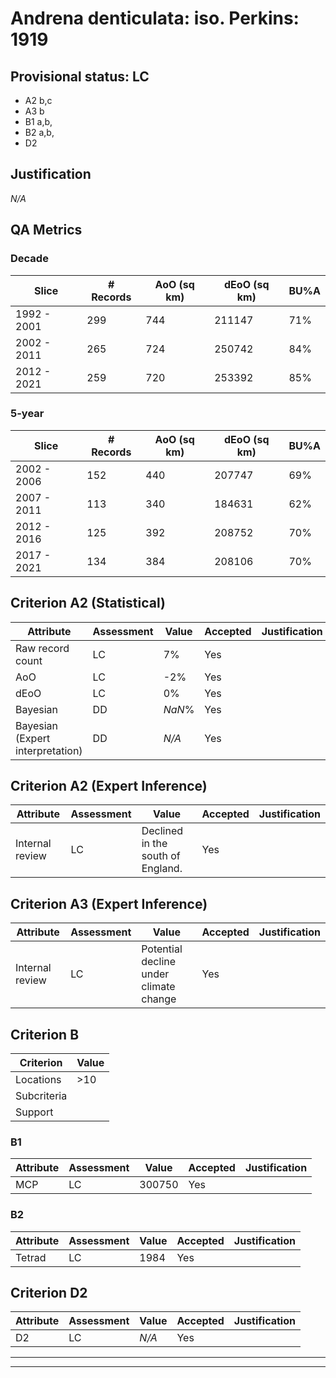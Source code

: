 # Andrena denticulata: iso. Perkins: 1919
## Provisional status: LC
- A2 b,c
- A3 b
- B1 a,b, 
- B2 a,b, 
- D2

## Justification
*N/A*
## QA Metrics
### Decade
| Slice | # Records | AoO (sq km) | dEoO (sq km) |BU%A |
|---|---|---|---|---|
|1992 - 2001|299|744|211147|71%|
|2002 - 2011|265|724|250742|84%|
|2012 - 2021|259|720|253392|85%|
### 5-year
| Slice | # Records | AoO (sq km) | dEoO (sq km) |BU%A |
|---|---|---|---|---|
|2002 - 2006|152|440|207747|69%|
|2007 - 2011|113|340|184631|62%|
|2012 - 2016|125|392|208752|70%|
|2017 - 2021|134|384|208106|70%|
## Criterion A2 (Statistical)
|Attribute|Assessment|Value|Accepted|Justification
|---|---|---|---|---|
|Raw record count|LC|7%|Yes||
|AoO|LC|-2%|Yes||
|dEoO|LC|0%|Yes||
|Bayesian|DD|*NaN*%|Yes||
|Bayesian (Expert interpretation)|DD|*N/A*|Yes||
## Criterion A2 (Expert Inference)
|Attribute|Assessment|Value|Accepted|Justification
|---|---|---|---|---|
|Internal review|LC|Declined in the south of England.|Yes||
## Criterion A3 (Expert Inference)
|Attribute|Assessment|Value|Accepted|Justification
|---|---|---|---|---|
|Internal review|LC|Potential decline under climate change|Yes||
## Criterion B
|Criterion| Value|
|---|---|
|Locations|>10|
|Subcriteria||
|Support||
### B1
|Attribute|Assessment|Value|Accepted|Justification
|---|---|---|---|---|
|MCP|LC|300750|Yes||
### B2
|Attribute|Assessment|Value|Accepted|Justification
|---|---|---|---|---|
|Tetrad|LC|1984|Yes||
## Criterion D2
|Attribute|Assessment|Value|Accepted|Justification
|---|---|---|---|---|
|D2|LC|*N/A*|Yes||
---
 ---
 <br><br>
 
